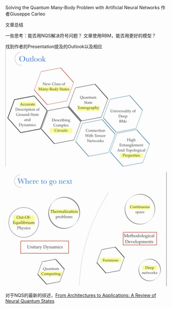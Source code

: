 Solving the Quantum Many-Body Problem with Artificial Neural Networks
作者Giuseppe Carleo

文章总结


一些思考：能否用NQS解决符号问题？
文章使用RBM，能否用更好的模型？

找到作者的Presentation提及的Outlook以及相应
![Outlook](./outlook.jpg)

![Outlook1](./outlook1.jpg)


对于NQS的最新的综述，[From Architectures to Applications: A Review of Neural Quantum States](https://iopscience.iop.org/article/10.1088/2058-9565/ad7168/meta)
